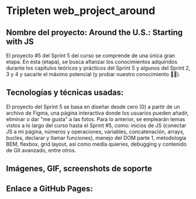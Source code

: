 # Tripleten web_project_around

## Nombre del proyecto: Around the U.S.: Starting with JS

El proyecto #5 del Sprint 5 del curso se comprende de una única gran etapa. En ésta (etapa), se busca afianzar los conocimientos adquiridos durante los capítulos teóricos y prácticos del Sprint 5 y algunos del Sprint 2, 3 y 4 y sacarle el máximo potencial (y probar nuestro conocimiento 👩‍💻).

## Tecnologías y técnicas usadas:

El proyecto del Sprint 5 se basa en diseñar desde cero (0) a partir de un archivo de Figma, una página interactiva donde los usuarios pueden añadir, eliminar o dar "me gusta" a las fotos. Para lo anterior, se emplearán temas vistos a lo largo del curso hasta el Sprint #5, como: inicios de JS (conectar JS a mi página, números y operaciones, variables, concatenación, arrays, bucles, declarar y llamar funciones), manejo del DOM parte 1, metodología BEM, flexbox, grid layout, así como media quieries, debugging y contenido de Git avanzado, entre otros.

## Imágenes, GIF, screenshots de soporte

## Enlace a GitHub Pages:
